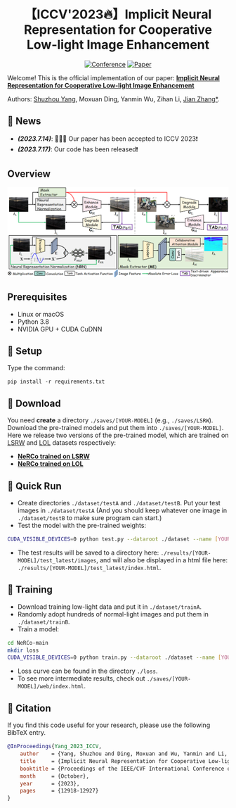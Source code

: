 <div align="center">

# 【ICCV'2023🔥】Implicit Neural Representation for Cooperative Low-light Image Enhancement
[![Conference](http://img.shields.io/badge/ICCV-2023-FFD93D.svg)](https://iccv2023.thecvf.com/)
[![Paper](http://img.shields.io/badge/Paper-Openaccess-FF6B6B.svg)](https://openaccess.thecvf.com/content/ICCV2023/html/Yang_Implicit_Neural_Representation_for_Cooperative_Low-light_Image_Enhancement_ICCV_2023_paper.html)
</div>

Welcome! This is the official implementation of our paper: [**Implicit Neural Representation for Cooperative Low-light Image Enhancement**](https://openaccess.thecvf.com/content/ICCV2023/html/Yang_Implicit_Neural_Representation_for_Cooperative_Low-light_Image_Enhancement_ICCV_2023_paper.html)

Authors: [Shuzhou Yang](https://ysz2022.github.io/), Moxuan Ding, Yanmin Wu, Zihan Li, [Jian Zhang*](https://jianzhang.tech/).

## 📣 News
- **_(2023.7.14)_**: 🎉🎉🎉 Our paper has been accepted to ICCV 2023❗️
- **_(2023.7.17)_**: Our code has been released❗️

## Overview
![avatar](Overview.PNG)

## Prerequisites
- Linux or macOS
- Python 3.8
- NVIDIA GPU + CUDA CuDNN

## 🔑 Setup
Type the command:
```
pip install -r requirements.txt
```

## 🧩 Download
You need **create** a directory `./saves/[YOUR-MODEL]` (e.g., `./saves/LSRW`). \
Download the pre-trained models and put them into `./saves/[YOUR-MODEL]`. \
Here we release two versions of the pre-trained model, which are trained on [LSRW](https://github.com/JianghaiSCU/R2RNet#dataset) and [LOL](https://daooshee.github.io/BMVC2018website/) datasets respectively:
- [**NeRCo trained on LSRW**](https://drive.google.com/file/d/1DUT2DdD0Ro4w20MAMUH0Z8pA4xaxfEAu/view?usp=sharing)
- [**NeRCo trained on LOL**](https://drive.google.com/file/d/1uL4u1iXN2xoVr4Owr5uZgYY3k03nvJZ3/view?usp=sharing)


## 🚀 Quick Run
- Create directories `./dataset/testA` and `./dataset/testB`. Put your test images in `./dataset/testA` (And you should keep whatever one image in `./dataset/testB` to make sure program can start.)
- Test the model with the pre-trained weights:
```bash
CUDA_VISIBLE_DEVICES=0 python test.py --dataroot ./dataset --name [YOUR-MODEL] --preprocess=none
```
- The test results will be saved to a directory here: `./results/[YOUR-MODEL]/test_latest/images`, and will also be displayed in a html file here: `./results/[YOUR-MODEL]/test_latest/index.html`.

## 🤖 Training
- Download training low-light data and put it in `./dataset/trainA`.
- Randomly adopt hundreds of normal-light images and put them in `./dataset/trainB`.
- Train a model:
```bash
cd NeRCo-main
mkdir loss
CUDA_VISIBLE_DEVICES=0 python train.py --dataroot ./dataset --name [YOUR-MODEL]
```
- Loss curve can be found in the directory `./loss`.
- To see more intermediate results, check out `./saves/[YOUR-MODEL]/web/index.html`.

## 📌 Citation

If you find this code useful for your research, please use the following BibTeX entry.

```bibtex
@InProceedings{Yang_2023_ICCV,
    author    = {Yang, Shuzhou and Ding, Moxuan and Wu, Yanmin and Li, Zihan and Zhang, Jian},
    title     = {Implicit Neural Representation for Cooperative Low-light Image Enhancement},
    booktitle = {Proceedings of the IEEE/CVF International Conference on Computer Vision (ICCV)},
    month     = {October},
    year      = {2023},
    pages     = {12918-12927}
}
```

